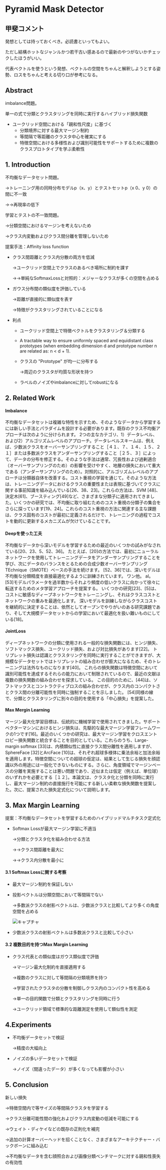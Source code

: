 # Pyramid Mask Detector



## 甲斐コメント

発想としては持っておくべき。必読書といってもよい。

ただし結構ホットなジャンルかつ若干古い感あるので最新のやつがないかチェックしたほうがいい。

代表ベクトルを使うという発想、ベクトルの空間をちゃんと解釈しようとする姿勢、ロスをちゃんと考える切り口が参考になる。



## Abstract

imbalance問題。

単一の式で分類とクラスタリングを同時に実行するハイブリッド損失関数

- ユークリッド空間における「親和性尺度」に基づく
  - 分類境界に対する最大マージン制約
  - 等間隔で等距離のクラスタ中心を確実にする
  - 特徴空間における多様性および識別可能性をサポートするために複数のクラスプロトタイプを学ぶ柔軟性



## 1. Introduction

不均衡なデータセット問題。

→トレーニング用の同時分布モデルp（x、y）とテストセットp（x 0、y 0）の間に不一致

→→再現率の低下



学習とテストの不一致問題。

→分類空間におけるマージンを考えないため

→クラス内変動およびクラス間分離を管理しないため



提案手法：Affinity loss function

- クラス間距離とクラス内分散の両方を低減

  →ユークリッド空間上でクラスのあるべき場所に制約を課す

  →→単純なSoftmaxLossと対照的：メジャーなクラスが多くの空間を占める

- ガウス分布間の類似度を評価している

  →距離が直接的に類似度を表す

  →特徴がクラスタリングされていることになる

- 利点

  - ユークリッド空間上で特徴ベクトルをクラスタリング＆分類する

  - A tractable way to ensure uniformly spaced and equidistant class prototypes (when embedding dimension d and prototype number n are related as: n < d + 1).

  - クラスの "Prototype" が均一に分布する

    →周辺のクラスタが均質な形状を持つ

  - ラベルのノイズやimbalanceに対してrobustになる



## 2. Related Work

#### Imbalance

不均衡なデータセットは複雑な特性を示すため、そのようなデータから学習するには新しい手法とパラダイムを設計する必要があります。既存のクラス不均衡アプローチは次のように分けられます。
2つの主なカテゴリ、1）データレベル、および2）アルゴリズムレベルのアプローチ。データレベルスキームは、例えば、少数派クラスをオーバーサンプリングすること［４１、７、１４、１５、２１］または多数派クラスをアンダーサンプリングすること［２５、３］によって、データの分布を修正する。そのような手法は通常、冗長性および過剰適合（オーバーサンプリングのため）の影響を受けやすく、地層の損失において重大である（アンダーサンプリングのため）。対照的に、アルゴリズムレベルのアプローチは分類器自体を改善する。コスト重視の学習を通じて。そのような方法は、トレーニングデータにおけるクラスの重要性または表現に基づいてクラスに関する事前知識を組み込んでいる[26、38、23]。これらの方法は、SVM [48]、決定木[61]、ブースティング[49]など、さまざまな分類子に適用されてきました。いくつかの研究では、不均衡に取り組むためのコスト重視の分類子の集合をさらに探っています[19、24]。これらのコスト重視の方法に関連する主な課題は、クラス固有のコストが最初に定義されるだけで、トレーニングの過程でコストを動的に更新するメカニズムが欠けていることです。

#### Deepを使った工夫

不均衡なデータから深いモデルを学習するための最近のいくつかの試みがなされている[20、23、5、52、36]。 たとえば、[20]の方法では、最初にニューラルネットワークを使用してトレーニングデータをアンダーサンプリングすることを学び、次にデータのバランスをとるための合成少数オーバーサンプリングTEchnique（SMOTE）ベースの手法を続けます。 [52、36]では、深いモデルは不均衡な分類精度を直接最適化するように訓練されています。 ワン他。 al。 [53]モデルパラメータを過半数からそれより頻度の低いクラスに向かって徐々に転送するためのメタ学習アプローチを提案する。 いくつかの研究[23]、[5]は、コストに敏感なディープネットワークをトレーニングし、それはクラスコストとネットワークの重みを最適化します。 深いモデルを訓練しながらクラスコストを継続的に決定することは、依然としてオープンでやりがいのある研究課題であり、そして大規模データセットからの学習において最適化を扱い難いものにしている[18]。

#### JointLoss

ディープネットワークの分類に使用される一般的な損失関数には、ヒンジ損失、ソフトマックス損失、ユークリッド損失、および対比損失があります[22]。 トリプレット損失は認識とクラスタリングを同時に実行することができますが、大規模なデータセットではトリプレットの組み合わせが膨大になるため、そのトレーニングは法外なものになります[40]。 これらの損失関数は特徴空間において識別可能性を達成するそれらの能力において制限されているので、最近の文献は複数の損失関数の組み合わせを探求している。 この目的のために、[44]は、ソフトマックスとコントラクティブロスの組み合わせが、クラス内のコンパクトさとクラス間の分離可能性を同時に強制することを示しました。 [54]同様の線で、分類とクラスタリングに別々の目的を使用する「中心損失」を提案した。

#### Max Mergin Learning

マージン最大化学習目標は、伝統的に機械学習で使用されてきました。サポートベクターマシンにおけるヒンジ損失は、先駆的な最大マージン学習フレームワークの1つです[16]。最近のいくつかの研究は、最大マージン学習をクロスエントロピー損失関数と統合することを目的としている。これらのうち、Large-margin softmax [33]は、内積類似性に直接クラス間分離性を適用しますが、SphereFace [32]とArcFace [10]は、それぞれ超球多様体に乗法余裕と加法余裕を適用します。特徴空間についての超球の仮定は、結果として生じる損失を顔認識以外の用途には一般化できないものにする。さらに、角度領域でマージンベースの分離を実施することは悪い問題であり、近似または仮定（例えば、単位球）のいずれかを必要とする［１２］。本論文は、クラスタ化と分類を同時に実行し、最大マージン制約の直接施行を可能にする新しい柔軟な損失関数を提案した。次に、提案された損失定式化について説明します。

## 3. Max Margin Learning

提案：不均衡なデータセットを学習するためのハイブリッドマルチタスク定式化

- Softmax Lossが最大マージン学習に不適当

  →分類とクラスタ化を組み合わせる方法

  →→クラス間距離を最大に

  →→クラス内分散を最小に

#### 3.1 Softmax Lossに関する考察

- 最大マージン制約を保証しない

- 投影ベクトルは分類空間において等間隔でない

  →多数派クラスの射影ベクトルは、少数派クラスと比較してより多くの角度空間を占める

  ![キャプチャ](画像\キャプチャ.PNG)

- 少数派クラスの射影ベクトルは多数派クラスと比較して小さい

#### 3.2 複数目的を持つMax Margin Learning

- クラス代表との類似度はガウス類似度で評価

  →マージン最大化制約を直接適用する

  →複数のクラスに対して等間隔の分類境界を持つ

  →学習されたクラスタの分散を制御しクラス内のコンパクト性を高める

  →単一の目的関数で分類とクラスタリングを同時に行う

  →ユークリッド領域で標準的な距離測定を使用して類似性を測定



## 4.Experiments

- 不均衡データセットで検証

  →精度の大幅向上

- ノイズの多いデータセットで検証

  →ノイズ（間違ったデータ）が多くなっても影響が小さい





## 5. Conclusion

新しい損失

→特徴空間内で等サイズの等間隔クラスタを学習する

→クラス分離可能性間の強化およびクラス内変動の低減を可能にする

→ウェイト・ディケイなどの既存の正則化を補完

→追加の計算オーバーヘッドを招くことなく、さまざまなアーキテクチャー・バックボーンに組み込む

→不均衡なデータを含む顔照合および画像分類ベンチマークに対する親和性喪失の有効性